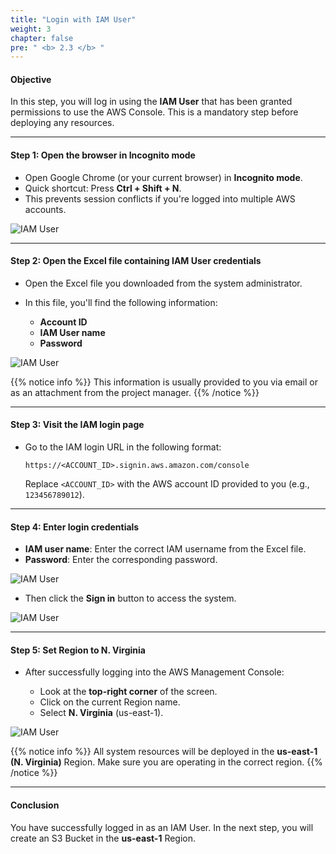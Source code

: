 ```yaml
---
title: "Login with IAM User"
weight: 3
chapter: false
pre: " <b> 2.3 </b> "
---
```


#### Objective

In this step, you will log in using the **IAM User** that has been granted permissions to use the AWS Console. This is a mandatory step before deploying any resources.

---

#### Step 1: Open the browser in Incognito mode

-   Open Google Chrome (or your current browser) in **Incognito mode**.
-   Quick shortcut: Press **Ctrl + Shift + N**.
-   This prevents session conflicts if you're logged into multiple AWS accounts.

![IAM User](/images/2.environmentsetup/2.3-loginwithiamuser/001-loginwithiamuser.png)

---

#### Step 2: Open the Excel file containing IAM User credentials

-   Open the Excel file you downloaded from the system administrator.
-   In this file, you'll find the following information:

    -   **Account ID**
    -   **IAM User name**
    -   **Password**

![IAM User](/images/2.environmentsetup/2.3-loginwithiamuser/002-loginwithiamuser.png)

{{% notice info %}}
This information is usually provided to you via email or as an attachment from the project manager.
{{% /notice %}}

---

#### Step 3: Visit the IAM login page

-   Go to the IAM login URL in the following format:

    ```
    https://<ACCOUNT_ID>.signin.aws.amazon.com/console
    ```

    Replace `<ACCOUNT_ID>` with the AWS account ID provided to you (e.g., `123456789012`).

---

#### Step 4: Enter login credentials

-   **IAM user name**: Enter the correct IAM username from the Excel file.
-   **Password**: Enter the corresponding password.

![IAM User](/images/2.environmentsetup/2.3-loginwithiamuser/003-loginwithiamuser.png)

-   Then click the **Sign in** button to access the system.

![IAM User](/images/2.environmentsetup/2.3-loginwithiamuser/005-loginwithiamuser.png)

---

#### Step 5: Set Region to N. Virginia

-   After successfully logging into the AWS Management Console:

    -   Look at the **top-right corner** of the screen.
    -   Click on the current Region name.
    -   Select **N. Virginia** (us-east-1).

![IAM User](/images/2.environmentsetup/2.3-loginwithiamuser/004-loginwithiamuser.png)

{{% notice info %}}
All system resources will be deployed in the **us-east-1 (N. Virginia)** Region. Make sure you are operating in the correct region.
{{% /notice %}}

---

#### Conclusion

You have successfully logged in as an IAM User. In the next step, you will create an S3 Bucket in the **us-east-1** Region.
